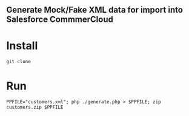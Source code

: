 ## Generate Mock/Fake XML data for import into Salesforce CommmerCloud


# Install
`git clone`

# Run
`PPFILE="customers.xml"; php ./generate.php > $PPFILE; zip customers.zip $PPFILE`
